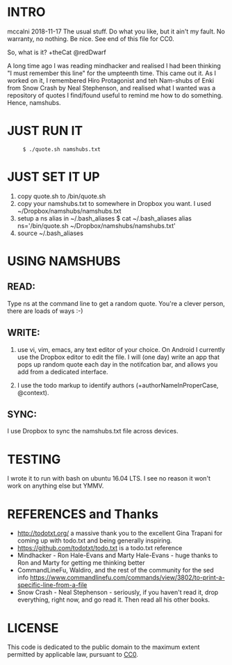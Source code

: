 <!-- toc -->

# INTRO
mccalni
2018-11-17
The usual stuff. Do what you like, but it ain't my fault. No warranty, no nothing. Be nice. See end of this file for CC0. 

So, what is it? +theCat @redDwarf

A long time ago I was reading mindhacker and realised I had been thinking "I must remember this line" for the umpteenth time. This came out it. As I worked on it, I remembered Hiro Protagonist and teh Nam-shubs of Enki from Snow Crash by Neal Stephenson, and realised what I wanted was a repository of quotes I find/found useful to remind me how to do something. Hence, namshubs. 

# JUST RUN IT
         $ ./quote.sh namshubs.txt

# JUST SET IT UP

 1. copy quote.sh to /bin/quote.sh
 2. copy your namshubs.txt to somewhere in Dropbox you want. I used ~/Dropbox/namshubs/namshubs.txt
 3. setup a ns alias in ~/.bash_aliases
	$ cat ~/.bash_aliases 
		alias ns='/bin/quote.sh ~/Dropbox/namshubs/namshubs.txt'
 4. source ~/.bash_aliases

# USING NAMSHUBS
## READ: 
  Type ns at the command line to get a random quote.
  You're a clever person, there are loads of ways :-) 
 
## WRITE:
  1. use vi, vim, emacs, any text editor of your choice. On Android I currently use the Dropbox editor to edit the file. I will (one day) write an app that pops up random quote each day in the notifcation bar, and allows you add from a dedicated interface.

  2. I use the todo markup to identify authors (+authorNameInProperCase, @context).

## SYNC:
  I use Dropbox to sync the namshubs.txt file across devices.

# TESTING
 I wrote it to run with bash on ubuntu 16.04 LTS. I see no reason it won't work on anything else but YMMV.

# REFERENCES and Thanks
  - http://todotxt.org/ a massive thank you to the excellent Gina Trapani for coming up with todo.txt and being generally inspiring.
  - https://github.com/todotxt/todo.txt is a todo.txt reference
  - Mindhacker - Ron Hale-Evans and Marty Hale-Evans - huge thanks to Ron and Marty for getting me thinking better
  - CommandLineFu, Waldiro, and the rest of the community for the sed info https://www.commandlinefu.com/commands/view/3802/to-print-a-specific-line-from-a-file
  - Snow Crash - Neal Stephenson - seriously, if you haven't read it, drop everything, right now, and go read it. Then read all his other books. 

# LICENSE

This code is dedicated to the public domain to the maximum extent permitted by applicable law, pursuant to [CC0](https://creativecommons.org/publicdomain/zero/1.0/).
